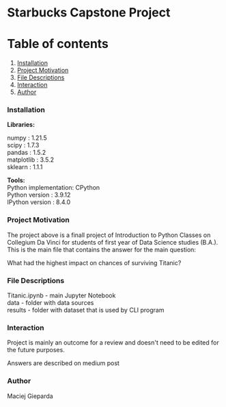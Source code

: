 # Starbucks Capstone Project

# Table of contents
1. [Installation](#introduction)
2. [Project Motivation](#paragraph1)
3. [File Descriptions](#paragraph2)
3. [Interaction](#paragraph3)
3. [Author](#paragraph4)

### Installation <a name="introduction"></a>

**Libraries:**<br/>


numpy      : 1.21.5<br/>
scipy      : 1.7.3<br/>
pandas     : 1.5.2<br/>
matplotlib : 3.5.2<br/>
sklearn   : 1.1.1<br/>


**Tools:**<br/>
Python implementation: CPython<br/>
Python version       : 3.9.12<br/>
IPython version      : 8.4.0<br/>


### Project Motivation <a name="paragraph1"></a>

The project above is a finall project of Introduction to Python Classes on Collegium Da Vinci for students of first year of Data Science studies (B.A.). This is the main file that contains the answer for the main question:<br/>

What had the highest impact on chances of surviving Titanic?<br/>

### File Descriptions <a name="paragraph2"></a>

Titanic.ipynb - main Jupyter Notebook<br/>
data - folder with data sources<br/>
results - folder with dataset that is used by CLI program<br/>

### Interaction <a name="paragraph3"></a>

Project is mainly an outcome for a review and doesn't need to be edited for the future purposes.<br/>

Answers are described on medium post<br/>

### Author <a name="paragraph4"></a>

Maciej Gieparda
